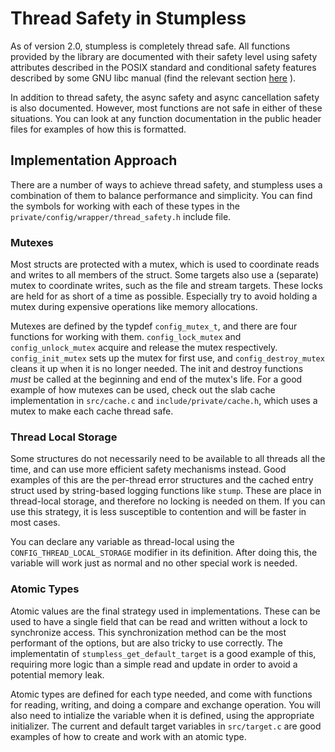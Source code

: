 # Thread Safety in Stumpless
As of version 2.0, stumpless is completely thread safe. All functions
provided by the library are documented with their safety level using
safety attributes described in the POSIX standard and conditional safety
features described by some GNU libc manual (find the relevant section
[here](https://www.gnu.org/software/libc/manual/html_node/POSIX-Safety-Concepts.html#POSIX-Safety-Concepts)
).

In addition to thread safety, the async safety and async cancellation safety is
also documented. However, most functions are not safe in either of these
situations. You can look at any function documentation in the public header
files for examples of how this is formatted.

## Implementation Approach
There are a number of ways to achieve thread safety, and stumpless uses a
combination of them to balance performance and simplicity. You can find the
symbols for working with each of these types in the
`private/config/wrapper/thread_safety.h` include file.

### Mutexes
Most structs are protected with a mutex, which is used to coordinate reads
and writes to all members of the struct. Some targets also use a (separate)
mutex to coordinate writes, such as the file and stream targets. These locks
are held for as short of a time as possible. Especially try to avoid holding
a mutex during expensive operations like memory allocations.

Mutexes are defined by the typdef `config_mutex_t`, and there are four functions
for working with them. `config_lock_mutex` and `config_unlock_mutex` acquire
and release the mutex respectively. `config_init_mutex` sets up the mutex for
first use, and `config_destroy_mutex` cleans it up when it is no longer needed.
The init and destroy functions _must_ be called at the beginning and end of the
mutex's life. For a good example of how mutexes can be used, check out the slab
cache implementation in `src/cache.c` and `include/private/cache.h`, which uses
a mutex to make each cache thread safe.

### Thread Local Storage
Some structures do not necessarily need to be available to all threads all the
time, and can use more efficient safety mechanisms instead. Good examples of
this are the per-thread error structures and the cached entry struct used by
string-based logging functions like `stump`. These are place in thread-local
storage, and therefore no locking is needed on them. If you can use this
strategy, it is less susceptible to contention and will be faster in most cases.

You can declare any variable as thread-local using the
`CONFIG_THREAD_LOCAL_STORAGE` modifier in its definition. After doing this, the
variable will work just as normal and no other special work is needed.

### Atomic Types
Atomic values are the final strategy used in implementations. These can be used
to have a single field that can be read and written without a lock to
synchronize access. This synchronization method can be the most performant of
the options, but are also tricky to use correctly. The implementatin of
`stumpless_get_default_target` is a good example of this, requiring more logic
than a simple read and update in order to avoid a potential memory leak.

Atomic types are defined for each type needed, and come with functions for
reading, writing, and doing a compare and exchange operation. You will also
need to intialize the variable when it is defined, using the appropriate
initializer. The current and default target variables in `src/target.c` are
good examples of how to create and work with an atomic type.
